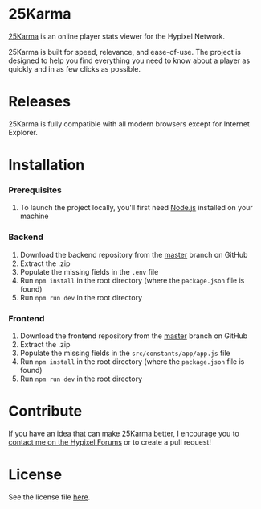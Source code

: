 # 25Karma

[25Karma](https://github.com/25Karma/25Karma) is an online player stats viewer for the Hypixel Network.

25Karma is built for speed, relevance, and ease-of-use. The project is designed to help you find everything you need to know about a player as quickly and in as few clicks as possible.

# Releases

25Karma is fully compatible with all modern browsers except for Internet Explorer.

# Installation

### Prerequisites

1. To launch the project locally, you'll first need [Node.js](https://nodejs.org/en/) installed on your machine

### Backend

1. Download the backend repository from the [master](https://github.com/25Karma/expressapi) branch on GitHub
1. Extract the .zip
1. Populate the missing fields in the `.env` file
1. Run `npm install` in the root directory (where the `package.json` file is found)
1. Run `npm run dev` in the root directory

### Frontend

1. Download the frontend repository from the [master](https://github.com/25Karma/25Karma/tree/master) branch on GitHub
1. Extract the .zip
1. Populate the missing fields in the `src/constants/app/app.js` file
1. Run `npm install` in the root directory (where the `package.json` file is found)
1. Run `npm run dev` in the root directory

# Contribute

If you have an idea that can make 25Karma better, I encourage you to [contact me on the Hypixel Forums](https://hypixel.net/members/2249818/) or to create a pull request!

# License

See the license file [here](https://github.com/25Karma/25Karma/blob/master/LICENSE).